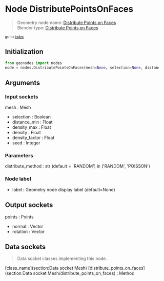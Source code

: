 
# Node DistributePointsOnFaces

> Geometry node name: [Distribute Points on Faces](https://docs.blender.org/manual/en/latest/modeling/geometry_nodes/material/distribute_points_on_faces.html)<br>
  Blender type: [Distribute Points on Faces](https://docs.blender.org/api/current/bpy.types.GeometryNodeDistributePointsOnFaces.html)
  
<sub>go to [index](/docs/index.md)</sub>

## Initialization

```python
from geonodes import nodes
node = nodes.DistributePointsOnFaces(mesh=None, selection=None, distance_min=None, density_max=None, density=None, density_factor=None, seed=None, distribute_method='RANDOM', label=None)
```



## Arguments


### Input sockets

mesh : Mesh
- selection : Boolean
- distance_min : Float
- density_max : Float
- density : Float
- density_factor : Float
- seed : Integer

### Parameters

distribute_method : str (default = 'RANDOM') in ('RANDOM', 'POISSON')

### Node label

- label : Geometry node display label (default=None)

## Output sockets

points : Points
- normal : Vector
- rotation : Vector

## Data sockets

> Data socket classes implementing this node.
  
[class_name](section:Data socket Mesh) [distribute_points_on_faces](section:Data socket Mesh/distribute_points_on_faces) : Method

